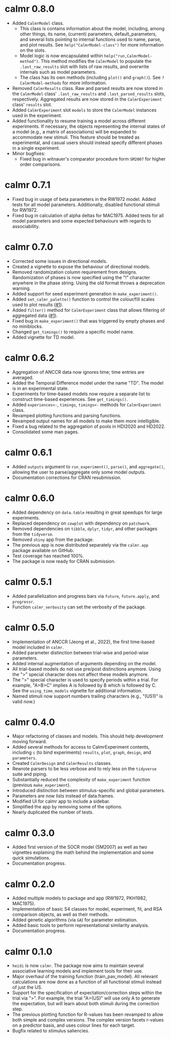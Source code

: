 # calmr 0.8.0
* Added `CalmrModel` class.
    - This class is contains information about the model, including, among other things, its name, (current) parameters, default_parameters, and several lists pointing to internal functions used to name, parse, and plot results. See `help("CalmrModel-class")` for more information on the slots.
    - Model logic is now encapsulated within `help("run,CalmrModel-method")`. This method modifies the `CalmrModel` to populate the `.last_raw_results` slot with lists of raw results, and overwrite internals such as model parameters.
    - The class has its own methods (including `plot()` and `graph()`). See `?CalmrModel-methods` for more information.
* Removed `CalmrResults` class. Raw and parsed results are now stored in the `CalmrModel` class' `.last_raw_results` and `.last_parsed_results` slots, respectively. Aggregated results are now stored in the `CalmrExperiment` class' `results` slot.
* Added `CalmrExperiment` slot `models` to store the `CalmrModel` instances used in the experiment.
* Added functionality to resume training a model across different experiments. If necessary, the objects representing the internal states of a model (e.g., a matrix of associations) will be expanded to accommodate new stimuli. This feature should be treated as experimental, and casual users should instead specify different phases in a single experiment.
* Minor bugfixes:
    - Fixed bug in witnauer's comparator procedure form `SM2007` for higher order comparisons.

# calmr 0.7.1
* Fixed bug in usage of beta parameters in the RW1972 model. Added tests for all model parameters. Additionally, disabled functional stimuli for RW1972.
* Fixed bug in calculation of alpha deltas for MAC1975. Added tests for all model parameters and some expected behaviours with regards to associability.

# calmr 0.7.0
* Corrected some issues in directional models.
* Created a vignette to expose the behaviour of directional models.
* Removed randomization column requirement from designs. Randomization of phases is now specified using the "!" character anywhere in the phase string. Using the old format throws a deprecation warning.
* Added support for seed experiment generation in `make_experiment()`.
* Added `set_calmr_palette()` function to control the colour/fill scales used to plot results ([#1](https://github.com/victor-navarro/calmr/issues/1)).
* Added `filter()` method for `CalmrExperiment` class that allows filtering of aggregated data ([#1](https://github.com/victor-navarro/calmr/issues/1)).
* Fixed bug in `make_experiment()` that was triggered by empty phases and no miniblocks.
* Changed `get_timings()` to require a specific model name.
* Added vignette for TD model.

# calmr 0.6.2
* Aggregation of ANCCR data now ignores time; time entries are averaged.
* Added the Temporal Difference model under the name "TD". The model is in an experimental state.
* Experiments for time-based models now require a separate list to construct time-based experiences. See `get_timings()`.
* Added `experiences<-`, `timings`, `timings<-` methods for `CalmrExperiment` class.
* Revamped plotting functions and parsing functions.
* Revamped output names for all models to make them more intelligible.
* Fixed a bug related to the aggregation of pools in HDI2020 and HD2022.
* Consolidated some man pages.

# calmr 0.6.1
* Added `outputs` argument to `run_experiment()`, `parse()`, and `aggregate()`, allowing the user to parse/aggregate only some model outputs.
* Documentation corrections for CRAN resubmission.

# calmr 0.6.0
* Added dependency on `data.table` resulting in great speedups for large experiments.
* Replaced dependency on `cowplot` with dependency on `patchwork`.
* Removed dependencies on `tibble`, `dplyr`, `tidyr`, and other packages from the `tidyverse`.
* Removed `shiny` app from the package.
* The previous app is now distributed separately via the `calmr.app` package available on GitHub.
* Test coverage has reached 100%.
* The package is now ready for CRAN submission.

# calmr 0.5.1
* Added parallelization and progress bars via `future`, `future.apply`, and `progressr`.
* Function `calmr_verbosity` can set the verbosity of the package.

# calmr 0.5.0
* Implementation of ANCCR (Jeong et al., 2022), the first time-based model included in `calmr`.
* Added parameter distinction between trial-wise and period-wise parameters.
* Added internal augmentation of arguments depending on the model.
* All trial-based models do not use pre/post distinctions anymore. Using the ">" special character does not affect these models anymore.
* The ">" special character is used to specify periods within a trial. For example, "A>B>C" implies A is followed by B which is followed by C. See the `using_time_models` vignette for additional information.
* Named stimuli now support numbers trailing characters (e.g., "(US1)" is valid now.)

# calmr 0.4.0
* Major refactoring of classes and models. This should help development moving forward.
* Added several methods for access to CalmrExperiment contents, including `c` (to bind experiments) `results`, `plot`, `graph`, `design`, and `parameters`.
* Created `CalmrDesign` and `CalmrResults` classes. 
* Rewrote parsers to be less verbose and to rely less on the `tidyverse` suite and piping.
* Substantially reduced the complexity of `make_experiment` function (previous `make_experiment`).
* Introduced distinction between stimulus-specific and global parameters.
* Parameters are now lists instead of data.frames.
* Modified UI for calmr app to include a sidebar. 
* Simplified the app by removing some of the options.
* Nearly duplicated the number of tests.

# calmr 0.3.0

* Added first version of the SOCR model (SM2007) as well as two vignettes explaining the math behind the implementation and some quick simulations.
* Documentation progress.

# calmr 0.2.0

* Added multiple models to package and app (RW1972, PKH1982, MAC1975).
* Implementation of basic S4 classes for model, experiment, fit, and RSA comparison objects, as well as their methods.
* Added genetic algorithms (via `GA`) for parameter estimation.
* Added basic tools to perform representational similarity analysis.
* Documentation progress.

# calmr 0.1.0

* `heidi` is now `calmr`. The package now aims to maintain several associative learning models and implement tools for their use.
* Major overhaul of the training function (train_pav_model). All relevant calculations are now done as a function of all functional stimuli instead of just the US.
* Support for the specification of expectation/correction steps within the trial via ">". For example, the trial "A>(US)" will use only A to generate the expectation, but will learn about both stimuli during the correction step.
* The previous plotting function for R-values has been revamped to allow both simple and complex versions. The complex version facets r-values on a predictor basis, and uses colour lines for each target.
* Bugfix related to stimulus saliencies.
